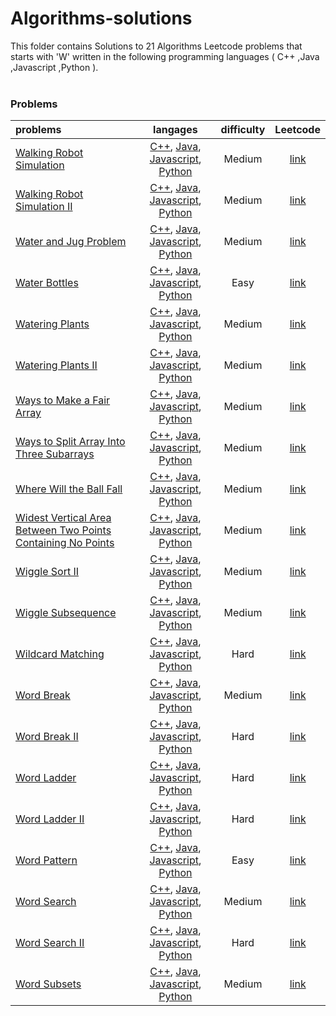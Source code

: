 # Algorithms-solutions
This folder contains Solutions to 21 Algorithms Leetcode problems that starts with 'W' written in the following programming languages ( C++ ,Java ,Javascript ,Python ).<br><br>
### Problems ###
|problems|langages|difficulty|Leetcode|
|:-------|:------:|:--------:|:------:|
|[Walking Robot Simulation](./scripts/algorithms/W/Walking%20Robot%20Simulation/)|[C++](./scripts/algorithms/W/Walking%20Robot%20Simulation/Walking%20Robot%20Simulation.cpp), [Java](./scripts/algorithms/W/Walking%20Robot%20Simulation/Walking%20Robot%20Simulation.java), [Javascript](./scripts/algorithms/W/Walking%20Robot%20Simulation/Walking%20Robot%20Simulation.js), [Python](./scripts/algorithms/W/Walking%20Robot%20Simulation/Walking%20Robot%20Simulation.py)|Medium|[link](https://leetcode.com/problems/walking-robot-simulation)|
|[Walking Robot Simulation II](./scripts/algorithms/W/Walking%20Robot%20Simulation%20II/)|[C++](./scripts/algorithms/W/Walking%20Robot%20Simulation%20II/Walking%20Robot%20Simulation%20II.cpp), [Java](./scripts/algorithms/W/Walking%20Robot%20Simulation%20II/Walking%20Robot%20Simulation%20II.java), [Javascript](./scripts/algorithms/W/Walking%20Robot%20Simulation%20II/Walking%20Robot%20Simulation%20II.js), [Python](./scripts/algorithms/W/Walking%20Robot%20Simulation%20II/Walking%20Robot%20Simulation%20II.py)|Medium|[link](https://leetcode.com/problems/walking-robot-simulation-ii)|
|[Water and Jug Problem](./scripts/algorithms/W/Water%20and%20Jug%20Problem/)|[C++](./scripts/algorithms/W/Water%20and%20Jug%20Problem/Water%20and%20Jug%20Problem.cpp), [Java](./scripts/algorithms/W/Water%20and%20Jug%20Problem/Water%20and%20Jug%20Problem.java), [Javascript](./scripts/algorithms/W/Water%20and%20Jug%20Problem/Water%20and%20Jug%20Problem.js), [Python](./scripts/algorithms/W/Water%20and%20Jug%20Problem/Water%20and%20Jug%20Problem.py)|Medium|[link](https://leetcode.com/problems/water-and-jug-problem)|
|[Water Bottles](./scripts/algorithms/W/Water%20Bottles/)|[C++](./scripts/algorithms/W/Water%20Bottles/Water%20Bottles.cpp), [Java](./scripts/algorithms/W/Water%20Bottles/Water%20Bottles.java), [Javascript](./scripts/algorithms/W/Water%20Bottles/Water%20Bottles.js), [Python](./scripts/algorithms/W/Water%20Bottles/Water%20Bottles.py)|Easy|[link](https://leetcode.com/problems/water-bottles)|
|[Watering Plants](./scripts/algorithms/W/Watering%20Plants/)|[C++](./scripts/algorithms/W/Watering%20Plants/Watering%20Plants.cpp), [Java](./scripts/algorithms/W/Watering%20Plants/Watering%20Plants.java), [Javascript](./scripts/algorithms/W/Watering%20Plants/Watering%20Plants.js), [Python](./scripts/algorithms/W/Watering%20Plants/Watering%20Plants.py)|Medium|[link](https://leetcode.com/problems/watering-plants)|
|[Watering Plants II](./scripts/algorithms/W/Watering%20Plants%20II/)|[C++](./scripts/algorithms/W/Watering%20Plants%20II/Watering%20Plants%20II.cpp), [Java](./scripts/algorithms/W/Watering%20Plants%20II/Watering%20Plants%20II.java), [Javascript](./scripts/algorithms/W/Watering%20Plants%20II/Watering%20Plants%20II.js), [Python](./scripts/algorithms/W/Watering%20Plants%20II/Watering%20Plants%20II.py)|Medium|[link](https://leetcode.com/problems/watering-plants-ii)|
|[Ways to Make a Fair Array](./scripts/algorithms/W/Ways%20to%20Make%20a%20Fair%20Array/)|[C++](./scripts/algorithms/W/Ways%20to%20Make%20a%20Fair%20Array/Ways%20to%20Make%20a%20Fair%20Array.cpp), [Java](./scripts/algorithms/W/Ways%20to%20Make%20a%20Fair%20Array/Ways%20to%20Make%20a%20Fair%20Array.java), [Javascript](./scripts/algorithms/W/Ways%20to%20Make%20a%20Fair%20Array/Ways%20to%20Make%20a%20Fair%20Array.js), [Python](./scripts/algorithms/W/Ways%20to%20Make%20a%20Fair%20Array/Ways%20to%20Make%20a%20Fair%20Array.py)|Medium|[link](https://leetcode.com/problems/ways-to-make-a-fair-array)|
|[Ways to Split Array Into Three Subarrays](./scripts/algorithms/W/Ways%20to%20Split%20Array%20Into%20Three%20Subarrays/)|[C++](./scripts/algorithms/W/Ways%20to%20Split%20Array%20Into%20Three%20Subarrays/Ways%20to%20Split%20Array%20Into%20Three%20Subarrays.cpp), [Java](./scripts/algorithms/W/Ways%20to%20Split%20Array%20Into%20Three%20Subarrays/Ways%20to%20Split%20Array%20Into%20Three%20Subarrays.java), [Javascript](./scripts/algorithms/W/Ways%20to%20Split%20Array%20Into%20Three%20Subarrays/Ways%20to%20Split%20Array%20Into%20Three%20Subarrays.js), [Python](./scripts/algorithms/W/Ways%20to%20Split%20Array%20Into%20Three%20Subarrays/Ways%20to%20Split%20Array%20Into%20Three%20Subarrays.py)|Medium|[link](https://leetcode.com/problems/ways-to-split-array-into-three-subarrays)|
|[Where Will the Ball Fall](./scripts/algorithms/W/Where%20Will%20the%20Ball%20Fall/)|[C++](./scripts/algorithms/W/Where%20Will%20the%20Ball%20Fall/Where%20Will%20the%20Ball%20Fall.cpp), [Java](./scripts/algorithms/W/Where%20Will%20the%20Ball%20Fall/Where%20Will%20the%20Ball%20Fall.java), [Javascript](./scripts/algorithms/W/Where%20Will%20the%20Ball%20Fall/Where%20Will%20the%20Ball%20Fall.js), [Python](./scripts/algorithms/W/Where%20Will%20the%20Ball%20Fall/Where%20Will%20the%20Ball%20Fall.py)|Medium|[link](https://leetcode.com/problems/where-will-the-ball-fall)|
|[Widest Vertical Area Between Two Points Containing No Points](./scripts/algorithms/W/Widest%20Vertical%20Area%20Between%20Two%20Points%20Containing%20No%20Points/)|[C++](./scripts/algorithms/W/Widest%20Vertical%20Area%20Between%20Two%20Points%20Containing%20No%20Points/Widest%20Vertical%20Area%20Between%20Two%20Points%20Containing%20No%20Points.cpp), [Java](./scripts/algorithms/W/Widest%20Vertical%20Area%20Between%20Two%20Points%20Containing%20No%20Points/Widest%20Vertical%20Area%20Between%20Two%20Points%20Containing%20No%20Points.java), [Javascript](./scripts/algorithms/W/Widest%20Vertical%20Area%20Between%20Two%20Points%20Containing%20No%20Points/Widest%20Vertical%20Area%20Between%20Two%20Points%20Containing%20No%20Points.js), [Python](./scripts/algorithms/W/Widest%20Vertical%20Area%20Between%20Two%20Points%20Containing%20No%20Points/Widest%20Vertical%20Area%20Between%20Two%20Points%20Containing%20No%20Points.py)|Medium|[link](https://leetcode.com/problems/widest-vertical-area-between-two-points-containing-no-points)|
|[Wiggle Sort II](./scripts/algorithms/W/Wiggle%20Sort%20II/)|[C++](./scripts/algorithms/W/Wiggle%20Sort%20II/Wiggle%20Sort%20II.cpp), [Java](./scripts/algorithms/W/Wiggle%20Sort%20II/Wiggle%20Sort%20II.java), [Javascript](./scripts/algorithms/W/Wiggle%20Sort%20II/Wiggle%20Sort%20II.js), [Python](./scripts/algorithms/W/Wiggle%20Sort%20II/Wiggle%20Sort%20II.py)|Medium|[link](https://leetcode.com/problems/wiggle-sort-ii)|
|[Wiggle Subsequence](./scripts/algorithms/W/Wiggle%20Subsequence/)|[C++](./scripts/algorithms/W/Wiggle%20Subsequence/Wiggle%20Subsequence.cpp), [Java](./scripts/algorithms/W/Wiggle%20Subsequence/Wiggle%20Subsequence.java), [Javascript](./scripts/algorithms/W/Wiggle%20Subsequence/Wiggle%20Subsequence.js), [Python](./scripts/algorithms/W/Wiggle%20Subsequence/Wiggle%20Subsequence.py)|Medium|[link](https://leetcode.com/problems/wiggle-subsequence)|
|[Wildcard Matching](./scripts/algorithms/W/Wildcard%20Matching/)|[C++](./scripts/algorithms/W/Wildcard%20Matching/Wildcard%20Matching.cpp), [Java](./scripts/algorithms/W/Wildcard%20Matching/Wildcard%20Matching.java), [Javascript](./scripts/algorithms/W/Wildcard%20Matching/Wildcard%20Matching.js), [Python](./scripts/algorithms/W/Wildcard%20Matching/Wildcard%20Matching.py)|Hard|[link](https://leetcode.com/problems/wildcard-matching)|
|[Word Break](./scripts/algorithms/W/Word%20Break/)|[C++](./scripts/algorithms/W/Word%20Break/Word%20Break.cpp), [Java](./scripts/algorithms/W/Word%20Break/Word%20Break.java), [Javascript](./scripts/algorithms/W/Word%20Break/Word%20Break.js), [Python](./scripts/algorithms/W/Word%20Break/Word%20Break.py)|Medium|[link](https://leetcode.com/problems/word-break)|
|[Word Break II](./scripts/algorithms/W/Word%20Break%20II/)|[C++](./scripts/algorithms/W/Word%20Break%20II/Word%20Break%20II.cpp), [Java](./scripts/algorithms/W/Word%20Break%20II/Word%20Break%20II.java), [Javascript](./scripts/algorithms/W/Word%20Break%20II/Word%20Break%20II.js), [Python](./scripts/algorithms/W/Word%20Break%20II/Word%20Break%20II.py)|Hard|[link](https://leetcode.com/problems/word-break-ii)|
|[Word Ladder](./scripts/algorithms/W/Word%20Ladder/)|[C++](./scripts/algorithms/W/Word%20Ladder/Word%20Ladder.cpp), [Java](./scripts/algorithms/W/Word%20Ladder/Word%20Ladder.java), [Javascript](./scripts/algorithms/W/Word%20Ladder/Word%20Ladder.js), [Python](./scripts/algorithms/W/Word%20Ladder/Word%20Ladder.py)|Hard|[link](https://leetcode.com/problems/word-ladder)|
|[Word Ladder II](./scripts/algorithms/W/Word%20Ladder%20II/)|[C++](./scripts/algorithms/W/Word%20Ladder%20II/Word%20Ladder%20II.cpp), [Java](./scripts/algorithms/W/Word%20Ladder%20II/Word%20Ladder%20II.java), [Javascript](./scripts/algorithms/W/Word%20Ladder%20II/Word%20Ladder%20II.js), [Python](./scripts/algorithms/W/Word%20Ladder%20II/Word%20Ladder%20II.py)|Hard|[link](https://leetcode.com/problems/word-ladder-ii)|
|[Word Pattern](./scripts/algorithms/W/Word%20Pattern/)|[C++](./scripts/algorithms/W/Word%20Pattern/Word%20Pattern.cpp), [Java](./scripts/algorithms/W/Word%20Pattern/Word%20Pattern.java), [Javascript](./scripts/algorithms/W/Word%20Pattern/Word%20Pattern.js), [Python](./scripts/algorithms/W/Word%20Pattern/Word%20Pattern.py)|Easy|[link](https://leetcode.com/problems/word-pattern)|
|[Word Search](./scripts/algorithms/W/Word%20Search/)|[C++](./scripts/algorithms/W/Word%20Search/Word%20Search.cpp), [Java](./scripts/algorithms/W/Word%20Search/Word%20Search.java), [Javascript](./scripts/algorithms/W/Word%20Search/Word%20Search.js), [Python](./scripts/algorithms/W/Word%20Search/Word%20Search.py)|Medium|[link](https://leetcode.com/problems/word-search)|
|[Word Search II](./scripts/algorithms/W/Word%20Search%20II/)|[C++](./scripts/algorithms/W/Word%20Search%20II/Word%20Search%20II.cpp), [Java](./scripts/algorithms/W/Word%20Search%20II/Word%20Search%20II.java), [Javascript](./scripts/algorithms/W/Word%20Search%20II/Word%20Search%20II.js), [Python](./scripts/algorithms/W/Word%20Search%20II/Word%20Search%20II.py)|Hard|[link](https://leetcode.com/problems/word-search-ii)|
|[Word Subsets](./scripts/algorithms/W/Word%20Subsets/)|[C++](./scripts/algorithms/W/Word%20Subsets/Word%20Subsets.cpp), [Java](./scripts/algorithms/W/Word%20Subsets/Word%20Subsets.java), [Javascript](./scripts/algorithms/W/Word%20Subsets/Word%20Subsets.js), [Python](./scripts/algorithms/W/Word%20Subsets/Word%20Subsets.py)|Medium|[link](https://leetcode.com/problems/word-subsets)|